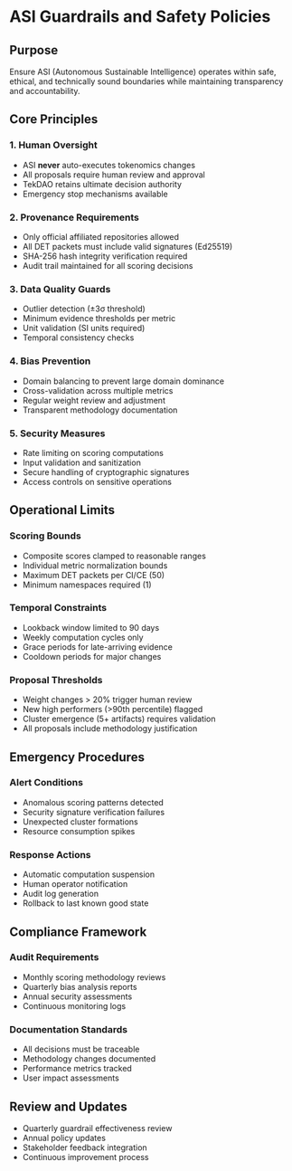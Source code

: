 # ASI Guardrails and Safety Policies

## Purpose
Ensure ASI (Autonomous Sustainable Intelligence) operates within safe, ethical, and technically sound boundaries while maintaining transparency and accountability.

## Core Principles

### 1. Human Oversight
- ASI **never** auto-executes tokenomics changes
- All proposals require human review and approval
- TekDAO retains ultimate decision authority
- Emergency stop mechanisms available

### 2. Provenance Requirements
- Only official affiliated repositories allowed
- All DET packets must include valid signatures (Ed25519)
- SHA-256 hash integrity verification required
- Audit trail maintained for all scoring decisions

### 3. Data Quality Guards
- Outlier detection (±3σ threshold)
- Minimum evidence thresholds per metric
- Unit validation (SI units required)
- Temporal consistency checks

### 4. Bias Prevention
- Domain balancing to prevent large domain dominance
- Cross-validation across multiple metrics
- Regular weight review and adjustment
- Transparent methodology documentation

### 5. Security Measures
- Rate limiting on scoring computations
- Input validation and sanitization
- Secure handling of cryptographic signatures
- Access controls on sensitive operations

## Operational Limits

### Scoring Bounds
- Composite scores clamped to reasonable ranges
- Individual metric normalization bounds
- Maximum DET packets per CI/CE (50)
- Minimum namespaces required (1)

### Temporal Constraints
- Lookback window limited to 90 days
- Weekly computation cycles only
- Grace periods for late-arriving evidence
- Cooldown periods for major changes

### Proposal Thresholds
- Weight changes > 20% trigger human review
- New high performers (>90th percentile) flagged
- Cluster emergence (5+ artifacts) requires validation
- All proposals include methodology justification

## Emergency Procedures

### Alert Conditions
- Anomalous scoring patterns detected
- Security signature verification failures
- Unexpected cluster formations
- Resource consumption spikes

### Response Actions
- Automatic computation suspension
- Human operator notification
- Audit log generation
- Rollback to last known good state

## Compliance Framework

### Audit Requirements
- Monthly scoring methodology reviews
- Quarterly bias analysis reports
- Annual security assessments
- Continuous monitoring logs

### Documentation Standards
- All decisions must be traceable
- Methodology changes documented
- Performance metrics tracked
- User impact assessments

## Review and Updates
- Quarterly guardrail effectiveness review
- Annual policy updates
- Stakeholder feedback integration
- Continuous improvement process